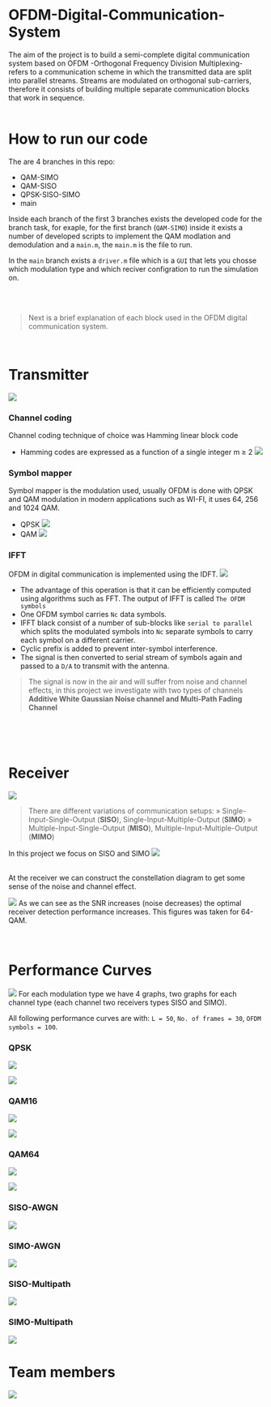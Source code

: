 # OFDM-Digital-Communication-System
The aim of the project is to build a semi-complete digital communication system based on OFDM -Orthogonal Frequency Division Multiplexing- refers to a communication scheme in which the transmitted data are split into parallel streams. Streams are modulated on orthogonal sub-carriers, therefore it consists of building multiple separate communication blocks that work in sequence.
</br>
</br>


# How to run our code
The are 4 branches in this repo:
- QAM-SIMO
- QAM-SISO
- QPSK-SISO-SIMO
- main

Inside each branch of the first 3 branches exists the developed code for the branch task, for exaple, for the first branch (`QAM-SIMO`) inside it exists a number of developed scripts to implement the QAM modlation and demodulation and a `main.m`, the `main.m` is the file to run. 

In the `main` branch exists a `driver.m` file which is a `GUI` that lets you chosse which modulation type and which reciver configration to run the simulation on.

</br>
</br>

>Next is a brief explanation of each block used in the OFDM digital communication system.

</br>


# Transmitter
![](readme-images/tx-block.png)



### **Channel coding**
Channel coding technique of choice was Hamming linear block code
- Hamming codes are expressed as a function of a single integer m ≥ 2
![](readme-images/hamming-code.png)



### **Symbol mapper** 
Symbol mapper is the modulation used, usually OFDM is done with QPSK and QAM modulation in modern applications such as WI-FI, it uses 64, 256 and 1024 QAM. 
- QPSK
  ![](readme-images/qpsk.png)
- QAM
  ![](readme-images/qam.png)



### **IFFT**
OFDM in digital communication is implemented using the IDFT.
![](readme-images/ifft.png)
- The advantage of this operation is that it can be efficiently computed using algorithms such as FFT. The output of IFFT is called `The OFDM symbols`
- One OFDM symbol carries `Nc` data symbols.
- IFFT black consist of a number of sub-blocks like `serial to parallel` which splits the modulated symbols into `Nc` separate symbols to carry each symbol on a different carrier.  
- Cyclic prefix is added to prevent inter-symbol interference. 
- The signal is then converted to serial stream of symbols again and passed to a `D/A` to transmit with the antenna.


>The signal is now in the air and will suffer from noise and channel effects, in this project we investigate with two types of channels **Additive White Gaussian Noise channel and Multi-Path Fading Channel**

</br>
</br>
</br>

# Receiver
![](readme-images/reciver.png)

>There are different variations of communication setups:
» Single-Input-Single-Output (**SISO**), Single-Input-Multiple-Output (**SIMO**)
» Multiple-Input-Single-Output (**MISO**), Multiple-Input-Multiple-Output (**MIMO**)

In this project we focus on SISO and SIMO
![](readme-images/simo-siso.png)

</br>
At the receiver we can construct the constellation diagram to get some sense of the noise and channel effect.

![](readme-images/constellation-diagram.jpeg)
As we can see as the SNR increases (noise decreases) the optimal receiver detection performance increases. This figures was taken for 64-QAM.
</br>
</br>
</br>

# Performance Curves
![](readme-images/curves.png)
For each modulation type we have 4 graphs, two graphs for each channel type (each channel two receivers types SISO and SIMO). 

All following performance curves are with: `L = 50`, `No. of frames = 30`, `OFDM symbols = 100`.


### **QPSK**
![](readme-images/siso-qpsk.png)

![](readme-images/simo-qpsk.png)



### **QAM16**
![](readme-images/siso-qam16.png)

![](readme-images/simo-qam16.png)


### **QAM64**
![](readme-images/siso-qam64.png)

![](readme-images/simo-qam64.png)



### **SISO-AWGN**
![](readme-images/awgn-siso.png)

### **SIMO-AWGN**
![](readme-images/awgn-simo.png)


### **SISO-Multipath**
![](readme-images/mltipah-siso.png)

### **SIMO-Multipath**
![](readme-images/multipath-simo.png)




# Team members
![](readme-images/members.png)
